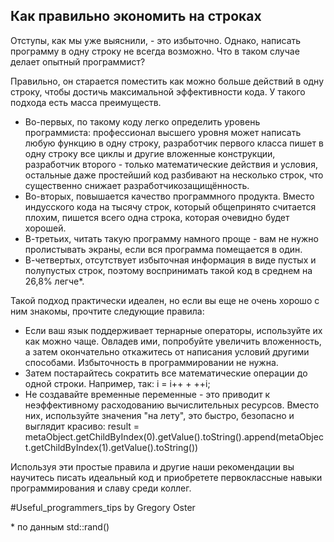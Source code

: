 
##  Как правильно экономить на строках

Отступы, как мы уже выяснили, - это избыточно. Однако, написать программу в одну строку не всегда возможно. Что в таком случае делает опытный программист?

Правильно, он старается поместить как можно больше действий в одну строку, чтобы достичь максимальной эффективности кода. У такого подхода есть масса преимуществ.

- Во-первых, по такому коду легко определить уровень программиста: профессионал высшего уровня может написать любую функцию в одну строку, разработчик первого класса пишет в одну строку все циклы и другие вложенные конструкции, разработчик второго - только математические действия и условия, остальные даже простейший код разбивают на несколько строк, что существенно снижает разработчикозащищённость.
- Во-вторых, повышается качество программного продукта. Вместо индусского кода на тысячу строк, который общепринято считается плохим, пишется всего одна строка, которая очевидно будет хорошей.
- В-третьих, читать такую программу намного проще - вам не нужно пролистывать экраны, если вся программа помещается в один.
- В-четвертых, отсутствует избыточная информация в виде пустых и полупустых строк, поэтому воспринимать такой код в среднем на 26,8% легче*.

Такой подход практически идеален, но если вы еще не очень хорошо с ним знакомы, прочтите следующие правила:

- Если ваш язык поддерживает тернарные операторы, используйте их как можно чаще. Овладев ими, попробуйте увеличить вложенность, а затем окончательно откажитесь от написания условий другими способами. Избыточность в программировании не нужна.
- Затем постарайтесь сократить все математические операции до одной строки. Например, так: i = i++ + ++i;
- Не создавайте временные переменные - это приводит к неэффективному расходованию вычислительных ресурсов. Вместо них, используйте значения "на лету", это быстро, безопасно и выглядит красиво: result = metaObject.getChildByIndex(0).getValue().toString().append(metaObject.getChildByIndex(1).getValue().toString())

Используя эти простые правила и другие наши рекомендации вы научитесь писать идеальный код и приобретете первоклассные навыки программирования и славу среди коллег.

\#Useful_programmers_tips by Gregory Oster

\* по данным std::rand()
